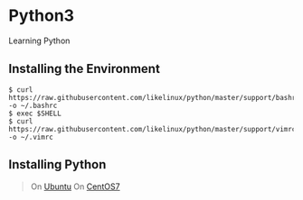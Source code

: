 # Python3
Learning Python

## Installing the Environment
```
$ curl https://raw.githubusercontent.com/likelinux/python/master/support/bashrc -o ~/.bashrc
$ exec $SHELL
$ curl https://raw.githubusercontent.com/likelinux/python/master/support/vimrc -o ~/.vimrc
```

## Installing Python

>On [Ubuntu](https://raw.githubusercontent.com/likelinux/python/master/support/ubuntu_python.sh)
>On [CentOS7](https://raw.githubusercontent.com/likelinux/python/master/support/centos7_python.sh)

